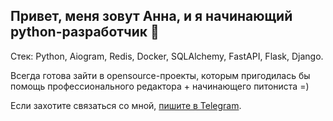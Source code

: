 ## Привет, меня зовут Анна, и я начинающий python-разработчик 👋

Стек: Python, Aiogram, Redis, Docker, SQLAlchemy, FastAPI, Flask, Django.

Всегда готова зайти в opensource-проекты, которым пригодилась бы помощь профессионального редактора + начинающего питониста =)

Если захотите связаться со мной, [пишите в Telegram](https://t.me/AnnLinnden).
<!--
**AnnLinnden/AnnLinnden** is a ✨ _special_ ✨ repository because its `README.md` (this file) appears on your GitHub profile.

Here are some ideas to get you started:

- 🔭 I’m currently working on ...
- 🌱 I’m currently learning ...
- 👯 I’m looking to collaborate on ...
- 🤔 I’m looking for help with ...
- 💬 Ask me about ...
- 📫 How to reach me: ...
- 😄 Pronouns: ...
- ⚡ Fun fact: ...
-->
